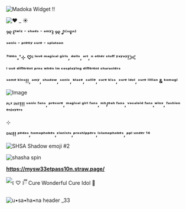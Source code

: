 
![Madoka Widget !!](https://github.com/user-attachments/assets/00a63ebc-4210-4ddc-949a-5fa3c162dde1)



![♥︎ _  ☀︎](https://github.com/user-attachments/assets/a22aab2a-d1b3-40e4-9744-ba3dcd6e549a)

  **୨୧ ꒰ᵗʷⁱᶻ ⁻ ˢʰᵃᵈˢ ⁻ ᵃᵐʸ꒱ ୨୧ ♪⁽^∇^⁾**  
   
  **ˢᵒⁿⁱᶜ ⁻ ᵖʳᵉᵗᵗʸ ᶜᵘʳᵉ  ⁻ ˢᵖˡᵃᵗᵒᵒⁿ**

  **⁷ᵗᵉᵉⁿ₊˚⊹**
**♡ᴵ ˡᵒᵛᵉ ᵐᵃᵍⁱᶜᵃˡ ᵍⁱʳˡˢ, ᵈᵒˡˡˢ, ᵃʳᵗ, ⁿ ᵒᵗʰᵉʳ ˢᵗᵘᶠᶠ ʸᵃʸᵃʸ!𓏵**

**ⁱ ᵘˢᵉ ᵈⁱᶠᶠᵉʳᵉⁿᵗ ᵖʳⁿˢ ʷʰᵉⁿ ⁱᵐ ᶜᵒˢᵖˡᵃʸⁱⁿᵍ ᵈⁱᶠᶠᵉʳᵉⁿᵗ ᶜʰᵃʳᵃᶜᵗᵉʳˢ**

**ˢᵒᵐᵉ ᵏⁱⁿˢ!!, ᵃᵐʸ, ˢʰᵃᵈᵒʷ, ˢᵒⁿⁱᶜ, ᵇˡᵃᶻᵉ, ᶜᵃˡˡⁱᵉ, ᶜᵘʳᵉ ᵏⁱˢˢ, ᶜᵘʳᵉ ⁱᵈᵒˡ, ᶜᵘʳᵉ ˡⁱˡˡⁱᵃⁿ & ᵏᵒᵐᵘᵍⁱ**


 ![Image](https://github.com/user-attachments/assets/3381f805-db10-4d8d-92c5-f701a3fdee45)

**ᴾᴸᶻ ᴵᴺᵀ!!! ˢᵒⁿⁱᶜ ᶠᵃⁿˢ, ᵖʳᵉᶜᵘʳᵉ, ᵐᵃᵍⁱᶜᵃˡ ᵍⁱʳˡ ᶠᵃⁿˢ, ᵐʰ/ᵉᵃʰ ᶠᵃⁿˢ, ᵛᵒᶜᵃˡᵒⁱᵈ ᶠᵃⁿˢ,ʷⁱⁿˣ, ᶠᵃˢʰⁱᵒⁿ ᵉⁿʲᵒʸᵉʳˢ**

⊹

**ᴰᴺᴵ!! ᵖᵉᵈᵒˢ,ʰᵒᵐᵒᵖʰᵒᵇᵉˢ,ᶻⁱᵒⁿⁱˢᵗˢ,ᵖʳᵒˢʰⁱᵖᵖᵉʳˢ,ⁱˢˡᵃᵐᵒᵖʰᵒᵇᵉˢ, ᵖᵖˡ ᵘⁿᵈᵉʳ ¹⁴**


![SHSA Shadow emoji #2](https://github.com/user-attachments/assets/14de1e38-f293-476d-8936-f4fcb9cb1ca6)


 
![shasha spin](https://github.com/user-attachments/assets/d55d808b-9f17-4d19-bbd9-02cced42dca4)



**https://mysw33etpass10n.straw.page/**
 
![꒰ ♡ ꒱ྀི Cure Wonderful   Cure Idol 🍥](https://github.com/user-attachments/assets/5a6ee59d-8483-4df4-947d-4694fb4ec784)


![u•sa•ha•na header _33](https://github.com/user-attachments/assets/f2548cca-22a6-42e0-8e6c-553eab1bb307)

